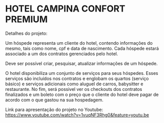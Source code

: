 # HOTEL CAMPINA CONFORT PREMIUM

Detalhes do projeto:

Um hóspede representa um cliente do hotel, contendo informações do mesmo, tais como nome, cpf e data de nascimento. Cada hóspede estará associado a um dos contratos gerenciados pelo hotel.

Deve ser possível criar, pesquisar, atualizar informações de um hóspede.

O hotel disponibiliza um conjunto de serviços para seus hóspedes. Esses serviços são incluídos nos contratos e englobam os quartos (serviço básico) e serviços adicionais como aluguel de carros, babysitter e restaurante. No fim, será possivel ver os checkouts dos contratos finalizados e um boleto com o preço que o cliente do hotel deve pagar de acordo com o que gastou na sua hospedagem.

Link para apresentação do projeto no Youtube: https://www.youtube.com/watch?v=1vuqNF3Rhg0&feature=youtu.be
